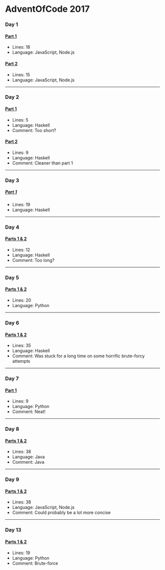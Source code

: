 # AdventOfCode 2017

### Day 1
#### [Part 1](https://github.com/sindrekjr/AdventOfCode2017/blob/master/01/1-solution.js)
* Lines: 18
* Language: JavaScript, Node.js
#### [Part 2](https://github.com/sindrekjr/AdventOfCode2017/blob/master/01/2-solution.js)
* Lines: 15
* Language: JavaScript, Node.js
---
### Day 2
#### [Part 1](https://github.com/sindrekjr/AdventOfCode2017/blob/master/02/1-solution.hs)
* Lines: 5
* Language: Haskell
* Comment: Too short?
#### [Part 2](https://github.com/sindrekjr/AdventOfCode2017/blob/master/02/2-solution.hs)
* Lines: 9
* Language: Haskell
* Comment: Cleaner than part 1
---
### Day 3
##### [Part 1](https://github.com/sindrekjr/AdventOfCode2017/blob/master/03/1-solution.hs)
* Lines: 19
* Language: Haskell
---
### Day 4
#### [Parts 1 & 2](https://github.com/sindrekjr/AdventOfCode2017/blob/master/04/solution.hs)
* Lines: 12
* Language: Haskell
* Comment: Too long?
---
### Day 5
#### [Parts 1 & 2](https://github.com/sindrekjr/AdventOfCode2017/blob/master/05/solution.py)
* Lines: 20
* Language: Python
---
### Day 6
#### [Parts 1 & 2](https://github.com/sindrekjr/AdventOfCode2017/blob/master/06/solution.hs)
* Lines: 35
* Language: Haskell
* Comment: Was stuck for a long time on some horrific brute-forcy attempts
---
### Day 7
#### [Part 1](https://github.com/sindrekjr/AdventOfCode2017/blob/master/07/1-solution.py)
* Lines: 9
* Language: Python
* Comment: Neat!
---
### Day 8
#### [Parts 1 & 2](https://github.com/sindrekjr/AdventOfCode2017/blob/master/08/solution.java)
* Lines: 38
* Language: Java
* Comment: Java
---
### Day 9
#### [Parts 1 & 2](https://github.com/sindrekjr/AdventOfCode2017/blob/master/08/solution.js)
* Lines: 38
* Language: JavaScript, Node.js
* Comment: Could probably be a lot more concise
---
### Day 13
#### [Parts 1 & 2](https://github.com/sindrekjr/AdventOfCode2017/blob/master/13/solution.py)
* Lines: 19
* Language: Python
* Comment: Brute-force
